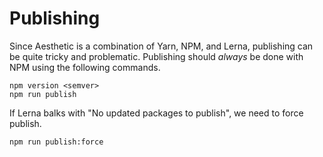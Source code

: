 # Publishing

Since Aesthetic is a combination of Yarn, NPM, and Lerna, publishing can be
quite tricky and problematic. Publishing should *always* be done with NPM
using the following commands.

```
npm version <semver>
npm run publish
```

If Lerna balks with "No updated packages to publish", we need to force publish.

```
npm run publish:force
```
